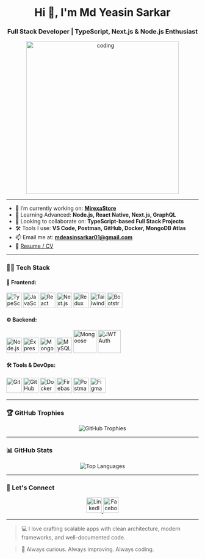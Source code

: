 <h1 align="center">Hi 👋, I'm Md Yeasin Sarkar</h1>
<h3 align="center">Full Stack Developer | TypeScript, Next.js & Node.js Enthusiast</h3>

<p align="center">
  <img src="https://media.tenor.com/rePDfDWO3XoAAAAd/hacking.gif" width="400" alt="coding" />
</p>

---

- 🔭 I’m currently working on: [**MirexaStore**](https://mirexastore.com)  
- 🌱 Learning Advanced: **Node.js, React Native, Next.js, GraphQL**  
- 👯 Looking to collaborate on: **TypeScript-based Full Stack Projects**  
- 🛠️ Tools I use: **VS Code, Postman, GitHub, Docker, MongoDB Atlas**  
- 📫 Email me at: **mdeasinsarkar01@gmail.com**  
- 📄 [Resume / CV](https://drive.google.com/file/d/1dADXu_m_EN_dxJ2zz6UsnkIAcBEF9LmD/view?usp=sharing)

---

### 🧑‍💻 Tech Stack

#### 🚀 Frontend:
<p>
  <img src="https://cdn.jsdelivr.net/gh/devicons/devicon/icons/typescript/typescript-original.svg" title="TypeScript" width="40" />
  <img src="https://cdn.jsdelivr.net/gh/devicons/devicon/icons/javascript/javascript-original.svg" title="JavaScript" width="40" />
  <img src="https://cdn.jsdelivr.net/gh/devicons/devicon/icons/react/react-original.svg" title="React" width="40" />
  <img src="https://cdn.jsdelivr.net/gh/devicons/devicon/icons/nextjs/nextjs-original.svg" title="Next.js" width="40" />
  <img src="https://redux.js.org/img/redux.svg" title="Redux Toolkit" width="40" />
  <img src="https://www.vectorlogo.zone/logos/tailwindcss/tailwindcss-icon.svg" title="Tailwind CSS" width="40" />
  <img src="https://cdn.jsdelivr.net/gh/devicons/devicon/icons/bootstrap/bootstrap-plain-wordmark.svg" title="Bootstrap" width="40" />
</p>

#### ⚙️ Backend:
<p>
  <img src="https://cdn.jsdelivr.net/gh/devicons/devicon/icons/nodejs/nodejs-original.svg" title="Node.js" width="40" />
  <img src="https://cdn.jsdelivr.net/gh/devicons/devicon/icons/express/express-original-wordmark.svg" title="Express" width="40" />
  <img src="https://cdn.jsdelivr.net/gh/devicons/devicon/icons/mongodb/mongodb-original.svg" title="MongoDB" width="40" />
  <img src="https://cdn.jsdelivr.net/gh/devicons/devicon/icons/mysql/mysql-original.svg" title="MySQL" width="40" />
  <img src="https://mongoosejs.com/docs/images/mongoose5_62x30_transparent.png" title="Mongoose" width="60" />
  <img src="https://jwt.io/img/pic_logo.svg" title="JWT Auth" width="60" />
</p>

#### 🛠️ Tools & DevOps:
<p>
  <img src="https://cdn.jsdelivr.net/gh/devicons/devicon/icons/git/git-original.svg" title="Git" width="40" />
  <img src="https://cdn.jsdelivr.net/gh/devicons/devicon/icons/github/github-original.svg" title="GitHub" width="40" />
  <img src="https://cdn.jsdelivr.net/gh/devicons/devicon/icons/docker/docker-original.svg" title="Docker" width="40" />
  <img src="https://www.vectorlogo.zone/logos/firebase/firebase-icon.svg" title="Firebase" width="40" />
  <img src="https://www.vectorlogo.zone/logos/postman/postman-icon.svg" title="Postman" width="40" />
  <img src="https://cdn.jsdelivr.net/gh/devicons/devicon/icons/figma/figma-original.svg" title="Figma" width="40" />
</p>

---

### 🏆 GitHub Trophies

<p align="center">
  <img src="https://github-profile-trophy.vercel.app/?username=yeasin1020&theme=tokyonight&no-frame=true&column=7&margin-w=10" alt="GitHub Trophies" />
</p>

---

### 📊 GitHub Stats

<p align="center">
  <img src="https://github-readme-stats.vercel.app/api/top-langs/?username=yeasin1020&layout=compact&theme=tokyonight&langs_count=10&hide=html,css" alt="Top Languages" />
</p>

---

### 🔗 Let's Connect

<p align="center">
  <a href="https://www.linkedin.com/in/md-yeasin-a71388278/" target="_blank">
    <img src="https://cdn.jsdelivr.net/gh/devicons/devicon/icons/linkedin/linkedin-original.svg" alt="LinkedIn" width="40"/>
  </a>
  <a href="https://www.facebook.com/profile.php?id=100040978156644" target="_blank">
    <img src="https://raw.githubusercontent.com/rahuldkjain/github-profile-readme-generator/master/src/images/icons/Social/facebook.svg" alt="Facebook" width="40"/>
  </a>
</p>

---

> 💻 I love crafting scalable apps with clean architecture, modern frameworks, and well-documented code.

> 🧠 Always curious. Always improving. Always coding.
